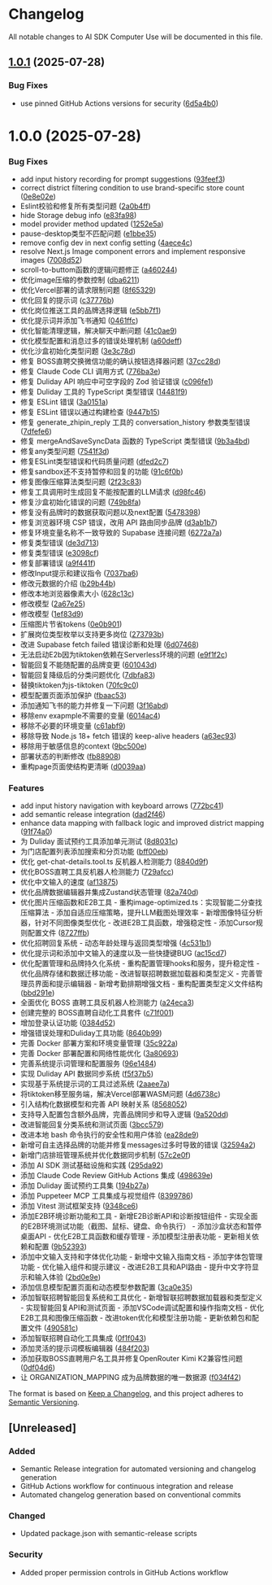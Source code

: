 # Changelog

All notable changes to AI SDK Computer Use will be documented in this file.

## [1.0.1](https://github.com/steveoon/agent-computer-user/compare/v1.0.0...v1.0.1) (2025-07-28)


### Bug Fixes

* use pinned GitHub Actions versions for security ([6d5a4b0](https://github.com/steveoon/agent-computer-user/commit/6d5a4b070fbd059ce16e0722c3f70bce642b991b))

# 1.0.0 (2025-07-28)


### Bug Fixes

* add input history recording for prompt suggestions ([93feef3](https://github.com/steveoon/agent-computer-user/commit/93feef3cdfc2ad70740bd5953cc398fcf40f40b3))
* correct district filtering condition to use brand-specific store count ([0e8e02e](https://github.com/steveoon/agent-computer-user/commit/0e8e02eb1626552065f62b55177c04b5085fd0a8))
* Eslint校验和修复所有类型问题 ([2a0b4ff](https://github.com/steveoon/agent-computer-user/commit/2a0b4ffc30c60defd82d999e9ce2a0d5968c4a9f))
* hide Storage debug info ([e83fa98](https://github.com/steveoon/agent-computer-user/commit/e83fa985d896fccc6124c27154a3904e63aa47b5))
* model provider method updated ([1252e5a](https://github.com/steveoon/agent-computer-user/commit/1252e5a4b62725d4736a4b0ff39c8c642dd2bde2))
* pause-desktop类型不匹配问题 ([e1bbe35](https://github.com/steveoon/agent-computer-user/commit/e1bbe35516a93b6f9449cd25e4160eb8ed6f89d0))
* remove config dev in next config setting ([4aece4c](https://github.com/steveoon/agent-computer-user/commit/4aece4cb66f6d3be3319d72aeaae3ae620aa67bf))
* resolve Next.js Image component errors and implement responsive images ([7008d52](https://github.com/steveoon/agent-computer-user/commit/7008d52a079f9b64c4be515c094a85eeb04c208e))
* scroll-to-buttom函数的逻辑问题修正 ([a460244](https://github.com/steveoon/agent-computer-user/commit/a460244df876ce96fceb3bf6a9b0d35d7e5570e1))
* 优化image压缩的参数控制 ([dba6211](https://github.com/steveoon/agent-computer-user/commit/dba621190a10a5aad656fd97edd14c5b1078a13f))
* 优化Vercel部署的请求限制问题 ([8f65329](https://github.com/steveoon/agent-computer-user/commit/8f6532927a4cfd636b7cd425e600d1617c6f795d))
* 优化回复的提示词 ([c37776b](https://github.com/steveoon/agent-computer-user/commit/c37776bfd2b970add3a953b5d2ad78f64a276f82))
* 优化岗位推送工具的品牌选择逻辑 ([e5bb7f1](https://github.com/steveoon/agent-computer-user/commit/e5bb7f14f3a82a438668c1f1ccd6760511df7ffe))
* 优化提示词并添加飞书通知 ([0461ffc](https://github.com/steveoon/agent-computer-user/commit/0461ffcd8f9f22e4e6083529a06e59d4f5777664))
* 优化智能清理逻辑，解决聊天中断问题 ([41c0ae9](https://github.com/steveoon/agent-computer-user/commit/41c0ae9f5443f8b879aa850192f1b5bf215c03e8))
* 优化模型配置和消息过多的错误处理机制 ([a60deff](https://github.com/steveoon/agent-computer-user/commit/a60deff3e15da0eae3f67d3636b5ae16ab79dc14))
* 优化沙盒初始化类型问题 ([3e3c78d](https://github.com/steveoon/agent-computer-user/commit/3e3c78d2265de88594392cd512e3ef107f0d43d2))
* 修复 BOSS直聘交换微信功能的确认按钮选择器问题 ([37cc28d](https://github.com/steveoon/agent-computer-user/commit/37cc28d5b71b5bc6089540f9d3b8f8d9fded6f90))
* 修复 Claude Code CLI 调用方式 ([776ba3e](https://github.com/steveoon/agent-computer-user/commit/776ba3ec34a73a3bfe80b4774e8bf8232aa7f140))
* 修复 Duliday API 响应中可空字段的 Zod 验证错误 ([c096fe1](https://github.com/steveoon/agent-computer-user/commit/c096fe1d1d0ca85ef91d3ea0964edaf5df87fd0c))
* 修复 Duliday 工具的 TypeScript 类型错误 ([14481f9](https://github.com/steveoon/agent-computer-user/commit/14481f95b355231fea3c25f24ecb930eaf9ff35f))
* 修复 ESLint 错误 ([3a0151a](https://github.com/steveoon/agent-computer-user/commit/3a0151a8526f9fec292d1a8d853a18afd8269723))
* 修复 ESLint 错误以通过构建检查 ([9447b15](https://github.com/steveoon/agent-computer-user/commit/9447b15fe1834fb1f1f6194b7c4956ab5e195286))
* 修复 generate_zhipin_reply 工具的 conversation_history 参数类型错误 ([7dfefe6](https://github.com/steveoon/agent-computer-user/commit/7dfefe6e5d3035a130db6a9eeede5ec93cfd0ef2))
* 修复 mergeAndSaveSyncData 函数的 TypeScript 类型错误 ([9b3a4bd](https://github.com/steveoon/agent-computer-user/commit/9b3a4bd211ce0947687ef50a2b9ebe7a7006e31b))
* 修复any类型问题 ([7541f3d](https://github.com/steveoon/agent-computer-user/commit/7541f3df35ca71a0613ce91b2abd4743af5f1687))
* 修复ESLint类型错误和代码质量问题 ([dfed2c7](https://github.com/steveoon/agent-computer-user/commit/dfed2c71618285da7fa84105e3ce73c95609b5f1))
* 修复sandbox还不支持暂停和回复的功能 ([91c6f0b](https://github.com/steveoon/agent-computer-user/commit/91c6f0bf07479721e2f2532333efd4cf28bcc1bd))
* 修复图像压缩算法类型问题 ([2f23c83](https://github.com/steveoon/agent-computer-user/commit/2f23c83f8c1810cad3fe6b07f1e4cc9e12f88e7a))
* 修复工具调用时生成回复不能按配置的LLM请求 ([d98fc46](https://github.com/steveoon/agent-computer-user/commit/d98fc464f5317b357dd417130c5ab30b006b8154))
* 修复沙盒初始化错误的问题 ([749b8fa](https://github.com/steveoon/agent-computer-user/commit/749b8fa35c70af7a5e6ded0c64dd561becbc8453))
* 修复没有品牌时的数据获取问题以及next配置 ([5478398](https://github.com/steveoon/agent-computer-user/commit/547839828021b171d0f2fb533c0222c28fe8505a))
* 修复浏览器环境 CSP 错误，改用 API 路由同步品牌 ([d3ab1b7](https://github.com/steveoon/agent-computer-user/commit/d3ab1b7c792244fceaad30c1671dee9c47fa56f9))
* 修复环境变量名称不一致导致的 Supabase 连接问题 ([6272a7a](https://github.com/steveoon/agent-computer-user/commit/6272a7a826417f23afc82cbcc61c873687e6e70a))
* 修复类型错误 ([de3d713](https://github.com/steveoon/agent-computer-user/commit/de3d7137f7ea26286078098686da91e5ff7ffe97))
* 修复类型错误 ([e3098cf](https://github.com/steveoon/agent-computer-user/commit/e3098cff5ef2ed988f2eae5d436d6cdb961d1639))
* 修复部署错误 ([a9f441f](https://github.com/steveoon/agent-computer-user/commit/a9f441fc60f5d10b3bb1fac670e5ce208cc0dd02))
* 修改Input提示和建议指令 ([7037ba6](https://github.com/steveoon/agent-computer-user/commit/7037ba699a14d2007a1ad7f9b6dc1d538bcc82b6))
* 修改元数据的介绍 ([b29b44b](https://github.com/steveoon/agent-computer-user/commit/b29b44b61fdc1903511ef0c8e9b5dc174e7bbdf8))
* 修改本地浏览器像素大小 ([628c13c](https://github.com/steveoon/agent-computer-user/commit/628c13cdb3cde0d9cb419360511776c11badb441))
* 修改模型 ([2a67e25](https://github.com/steveoon/agent-computer-user/commit/2a67e25699628e25a4ee02e68675732821f7e0d9))
* 修改模型 ([1ef83d9](https://github.com/steveoon/agent-computer-user/commit/1ef83d9317ce2fa9ddb26a83fde58fb8448af717))
* 压缩图片节省tokens ([0e0b901](https://github.com/steveoon/agent-computer-user/commit/0e0b901d71b8b8fefb8016ccb55118a0f89788a6))
* 扩展岗位类型枚举以支持更多岗位 ([273793b](https://github.com/steveoon/agent-computer-user/commit/273793b714fcdf99c713c07d039a062544db12c4))
* 改进 Supabase fetch failed 错误诊断和处理 ([6d07468](https://github.com/steveoon/agent-computer-user/commit/6d07468127048cc0fd9b73ef60e01910a87b7a10))
* 无法启动E2b因为tiktoken依赖在Serverless环境的问题 ([e9f1f2c](https://github.com/steveoon/agent-computer-user/commit/e9f1f2c80f421287c7c28b010de5ad3d9040d4e9))
* 智能回复不能随配置的品牌变更 ([601043d](https://github.com/steveoon/agent-computer-user/commit/601043d070f136e1d4e6bd64f3bf7cf0e409a51a))
* 智能回复降级后的分类问题优化 ([7dbfa83](https://github.com/steveoon/agent-computer-user/commit/7dbfa83d8cc76d36808b72eda4d558aaf3d33c5f))
* 替换tiktoken为js-tiktoken ([70fc9c0](https://github.com/steveoon/agent-computer-user/commit/70fc9c0a7dee0b5e53b75bba58d3c11378c17cc4))
* 模型配置页面添加保护 ([fbaac53](https://github.com/steveoon/agent-computer-user/commit/fbaac53c40c67fbcd683e9810dff5f64beb1a127))
* 添加通知飞书的能力并修复一下问题 ([3f16abd](https://github.com/steveoon/agent-computer-user/commit/3f16abd78aa972aaf45e0d7e202b6780b02f319a))
* 移除env exapmple不需要的变量 ([6014ac4](https://github.com/steveoon/agent-computer-user/commit/6014ac41b66bff51f389f395e5c05369c4938abe))
* 移除不必要的环境变量 ([c61abf9](https://github.com/steveoon/agent-computer-user/commit/c61abf902052d2f43bd076de02bb1b3f0d536ac3))
* 移除导致 Node.js 18+ fetch 错误的 keep-alive headers ([a63ec93](https://github.com/steveoon/agent-computer-user/commit/a63ec933d5f69c3c54b505f288cbea2d99e28dd0))
* 移除用于敏感信息的context ([9bc500e](https://github.com/steveoon/agent-computer-user/commit/9bc500e635ea90a3357f4102a436f61bf114c50f))
* 部署状态的判断修改 ([fb88908](https://github.com/steveoon/agent-computer-user/commit/fb88908a868395969bbb5c86a4481edacaafb5fc))
* 重构page页面使结构更清晰 ([d0039aa](https://github.com/steveoon/agent-computer-user/commit/d0039aa8df5cf5e2fd1dcdcf0132bb89a5c93528))


### Features

* add input history navigation with keyboard arrows ([772bc41](https://github.com/steveoon/agent-computer-user/commit/772bc4130575828cd3cb86356d859b463fb8ea5a))
* add semantic release integration ([dad2f46](https://github.com/steveoon/agent-computer-user/commit/dad2f46fc29f7d75966bc787b32d4e0bbb29c301))
* enhance data mapping with fallback logic and improved district mapping ([91f74a0](https://github.com/steveoon/agent-computer-user/commit/91f74a0baa27df3d8e3bd748a848af423529e5ba))
* 为 Duliday 面试预约工具添加单元测试 ([8d8031c](https://github.com/steveoon/agent-computer-user/commit/8d8031c78e80b03fef1f9c41dbbd030bc17e7181))
* 为门店配置列表添加搜索和分页功能 ([bff00eb](https://github.com/steveoon/agent-computer-user/commit/bff00eb4b393728e6f9e695eed83ecdcaad22fe6))
* 优化 get-chat-details.tool.ts 反机器人检测能力 ([8840d9f](https://github.com/steveoon/agent-computer-user/commit/8840d9fe354f4c0552c5c0c05bfbc2f72f9f4458))
* 优化BOSS直聘工具反机器人检测能力 ([729afcc](https://github.com/steveoon/agent-computer-user/commit/729afcce5ae0183777d6178c11fc9958d5455d3c))
* 优化中文输入的速度 ([af13875](https://github.com/steveoon/agent-computer-user/commit/af138758e1679b5e847debdfb379c8e0c5c28912))
* 优化品牌数据编辑器并集成Zustand状态管理 ([82a740d](https://github.com/steveoon/agent-computer-user/commit/82a740d11b0daa849334260f51129545081f0346))
* 优化图片压缩函数和E2B工具 - 重构image-optimized.ts：实现智能二分查找压缩算法 - 添加自适应压缩策略，提升LLM截图处理效率 - 新增图像特征分析器，针对不同图像类型优化 - 改进E2B工具函数，增强稳定性 - 添加Cursor规则配置文件 ([8727ffb](https://github.com/steveoon/agent-computer-user/commit/8727ffb67bc2631b8b7b0e972aa5bbb023bd319e))
* 优化招聘回复系统 - 动态年龄处理与返回类型增强 ([4c531b1](https://github.com/steveoon/agent-computer-user/commit/4c531b1c45bca1eb10a59ebeac2cc5718679c1d9))
* 优化提示词和添加中文输入的速度以及一些快捷键BUG ([ac15cd7](https://github.com/steveoon/agent-computer-user/commit/ac15cd71cf1661571121f3c744483338d8cd083d))
* 优化配置管理和品牌持久化系统 - 重构配置管理hooks和服务，提升稳定性 - 优化品牌存储和数据迁移功能 - 改进智联招聘数据加载器和类型定义 - 完善管理员界面和提示编辑器 - 新增考勤排期增强文档 - 重构配置类型定义文件结构 ([bbd291e](https://github.com/steveoon/agent-computer-user/commit/bbd291ee94fdfe452892915e6cd56f764eb553bb))
* 全面优化 BOSS 直聘工具反机器人检测能力 ([a24eca3](https://github.com/steveoon/agent-computer-user/commit/a24eca3787cc14a9ed7c4f64faf0de8412109fac))
* 创建完整的 BOSS直聘自动化工具套件 ([c71f001](https://github.com/steveoon/agent-computer-user/commit/c71f001b37c7e83e47945593ca29701430d8c455))
* 增加登录认证功能 ([0384d52](https://github.com/steveoon/agent-computer-user/commit/0384d52b8f4e717e5a8536b6a6aaa62c5b726783))
* 增强错误处理和Duliday工具功能 ([8640b99](https://github.com/steveoon/agent-computer-user/commit/8640b99d4748ad585d294d5682bba03d156ac892))
* 完善 Docker 部署方案和环境变量管理 ([35c922a](https://github.com/steveoon/agent-computer-user/commit/35c922ade766508aae763a226cc1d74f942cc8d1))
* 完善 Docker 部署配置和网络性能优化 ([3a80693](https://github.com/steveoon/agent-computer-user/commit/3a80693591a2dc4127a59e7e2dfad6d1c739d4fa))
* 完善系统提示词管理和配置服务 ([96e1484](https://github.com/steveoon/agent-computer-user/commit/96e148413a1168a167e5b906e724cfb835a1215e))
* 实现 Duliday API 数据同步系统 ([f5f37b5](https://github.com/steveoon/agent-computer-user/commit/f5f37b5308bda54f952ea373937008ecad5c174d))
* 实现基于系统提示词的工具过滤系统 ([2aaee7a](https://github.com/steveoon/agent-computer-user/commit/2aaee7a21aef30dbc050b9aed800422969c9d663))
* 将tiktoken移至服务端，解决Vercel部署WASM问题 ([4d6738c](https://github.com/steveoon/agent-computer-user/commit/4d6738cd07d82f5bc1fb4449f2ac307f18a0e8b3))
* 引入结构化数据模型和完善 API 映射关系 ([8568052](https://github.com/steveoon/agent-computer-user/commit/8568052a73fe367309cadf327eac47e78da8bc7f))
* 支持导入配置包含额外品牌，完善品牌同步和导入逻辑 ([9a520dd](https://github.com/steveoon/agent-computer-user/commit/9a520dd7eee89e06de1b439aaf267b27a489c087))
* 改进智能回复分类系统和测试页面 ([3bcc579](https://github.com/steveoon/agent-computer-user/commit/3bcc57963c037e503ae80cc00f8f075f98985b28))
* 改进本地 bash 命令执行的安全性和用户体验 ([ea28de9](https://github.com/steveoon/agent-computer-user/commit/ea28de92a01cafca8bec4b727a89483338fc5d29))
* 新增可自主选择品牌的功能并修复messages过多时导致的错误 ([32594a2](https://github.com/steveoon/agent-computer-user/commit/32594a2ead247db18cf3cacb67fab5dc7c1cf864))
* 新增门店排班管理系统并优化数据同步机制 ([57c2e0f](https://github.com/steveoon/agent-computer-user/commit/57c2e0f301d47af3d7eb30716a92bc54dad7ea21))
* 添加 AI SDK 测试基础设施和实践 ([295da92](https://github.com/steveoon/agent-computer-user/commit/295da9240fb9f35cd216378b897779f301d9df5d))
* 添加 Claude Code Review GitHub Actions 集成 ([498639e](https://github.com/steveoon/agent-computer-user/commit/498639e4a30087a9d134e66e20f5521f453216d3))
* 添加 Duliday 面试预约工具集 ([194b27a](https://github.com/steveoon/agent-computer-user/commit/194b27ae670d70ca00cf1662b99c3bf2481b8dcc))
* 添加 Puppeteer MCP 工具集成与视觉组件 ([8399786](https://github.com/steveoon/agent-computer-user/commit/839978620000b4abbea1ae097c0a6627fabf1f33))
* 添加 Vitest 测试框架支持 ([9348ce6](https://github.com/steveoon/agent-computer-user/commit/9348ce648e40b1203467d95f362e372a79614d49))
* 添加E2B环境诊断功能和工具 - 新增E2B诊断API和诊断按钮组件 - 实现全面的E2B环境测试功能（截图、鼠标、键盘、命令执行） - 添加沙盒状态和暂停桌面API - 优化E2B工具函数和缓存管理 - 添加模型注册表功能 - 更新相关依赖和配置 ([9b52393](https://github.com/steveoon/agent-computer-user/commit/9b52393fbcb9166a64de2d7fdd36ad1daf1cce11))
* 添加中文输入支持和字体优化功能 - 新增中文输入指南文档 - 添加字体包管理功能 - 优化输入组件和提示建议 - 改进E2B工具和API路由 - 提升中文字符显示和输入体验 ([2bd0e9e](https://github.com/steveoon/agent-computer-user/commit/2bd0e9ec7eca8ab590f18ab9fd150148bbd7053b))
* 添加信息模型配置页面和动态模型参数配置 ([3ca0e35](https://github.com/steveoon/agent-computer-user/commit/3ca0e352b4df755dd37b327457fb82d5d8e94681))
* 添加智联招聘智能回复系统和工具优化 - 新增智联招聘数据加载器和类型定义 - 实现智能回复API和测试页面 - 添加VSCode调试配置和操作指南文档 - 优化E2B工具和图像压缩函数 - 改进token优化和模型注册功能 - 更新依赖包和配置文件 ([490581c](https://github.com/steveoon/agent-computer-user/commit/490581c369d937c04067b57c9f362737714c784f))
* 添加智联招聘自动化工具集成 ([0f1f043](https://github.com/steveoon/agent-computer-user/commit/0f1f0437e1b458ac805c1ed373e988056705c137))
* 添加灵活的提示词模板编辑器 ([484f203](https://github.com/steveoon/agent-computer-user/commit/484f203880a7afcdc5086d736abae2fa3b758981))
* 添加获取BOSS直聘用户名工具并修复OpenRouter Kimi K2兼容性问题 ([0df04d6](https://github.com/steveoon/agent-computer-user/commit/0df04d6e2c0558ab98ac2ea67d66aad9825fd1bc))
* 让 ORGANIZATION_MAPPING 成为品牌数据的唯一数据源 ([f034f42](https://github.com/steveoon/agent-computer-user/commit/f034f421296cf27c6d13a60e4290bf973f90432a))

The format is based on [Keep a Changelog](https://keepachangelog.com/en/1.0.0/),
and this project adheres to [Semantic Versioning](https://semver.org/spec/v2.0.0.html).

## [Unreleased]

### Added
- Semantic Release integration for automated versioning and changelog generation
- GitHub Actions workflow for continuous integration and release
- Automated changelog generation based on conventional commits

### Changed
- Updated package.json with semantic-release scripts

### Security
- Added proper permission controls in GitHub Actions workflow

